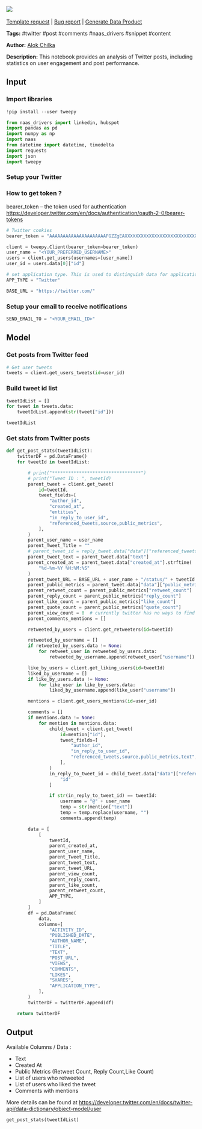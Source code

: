 <a href="https://app.naas.ai/user-redirect/naas/downloader?url=https://raw.githubusercontent.com/jupyter-naas/awesome-notebooks/master/Twitter/Twitter_Get_posts_stats.ipynb" target="_parent"><img src="https://naasai-public.s3.eu-west-3.amazonaws.com/open_in_naas.svg"/></a><br><br><a href="https://github.com/jupyter-naas/awesome-notebooks/issues/new?assignees=&labels=&template=template-request.md&title=Tool+-+Action+of+the+notebook+">Template request</a> | <a href="https://github.com/jupyter-naas/awesome-notebooks/issues/new?assignees=&labels=bug&template=bug_report.md&title=Twitter+-+Get+posts+stats:+Error+short+description">Bug report</a> | <a href="https://app.naas.ai/user-redirect/naas/downloader?url=https://raw.githubusercontent.com/jupyter-naas/awesome-notebooks/master/Naas/Naas_Start_data_product.ipynb" target="_parent">Generate Data Product</a>

**Tags:** #twitter #post #comments #naas_drivers #snippet #content

**Author:** [Alok Chilka](https://www.linkedin.com/in/calok64/)

**Description:** This notebook provides an analysis of Twitter posts, including statistics on user engagement and post performance.

## Input

### Import libraries


```python
!pip install --user tweepy
```


```python
from naas_drivers import linkedin, hubspot
import pandas as pd
import numpy as np
import naas
from datetime import datetime, timedelta
import requests
import json
import tweepy
```

### Setup your Twitter

### How to get token ?

bearer_token – the token used for authentication
https://developer.twitter.com/en/docs/authentication/oauth-2-0/bearer-tokens



```python
# Twitter cookies
bearer_token = "AAAAAAAAAAAAAAAAAAAAAFGZZgEAXXXXXXXXXXXXXXXXXXXXXXXXXXXXXXXXXXXXXXXXX"

client = tweepy.Client(bearer_token=bearer_token)
user_name = "<YOUR_PREFERRED_USERNAME>"
users = client.get_users(usernames=[user_name])
user_id = users.data[0]["id"]

# set application type. This is used to distinguish data for application in master data model
APP_TYPE = "Twitter"

BASE_URL = "https://twitter.com/"
```

### Setup your email to receive notifications


```python
SEND_EMAIL_TO = "<YOUR_EMAIL_ID>"
```

## Model

### Get posts from Twitter feed


```python
# Get user tweets
tweets = client.get_users_tweets(id=user_id)
```

### Build tweet id list


```python
tweetIdList = []
for tweet in tweets.data:
    tweetIdList.append(str(tweet["id"]))
```


```python
tweetIdList
```

### Get stats from Twitter posts


```python
def get_post_stats(tweetIdList):
    twitterDF = pd.DataFrame()
    for tweetId in tweetIdList:

        # print("*********************************")
        # print("Tweet ID : ", tweetId)
        parent_tweet = client.get_tweet(
            id=tweetId,
            tweet_fields=[
                "author_id",
                "created_at",
                "entities",
                "in_reply_to_user_id",
                "referenced_tweets,source,public_metrics",
            ],
        )
        parent_user_name = user_name
        parent_Tweet_Title = ""
        # parent_tweet_id = reply_tweet.data["data"]["referenced_tweets"][0]["id"]
        parent_tweet_text = parent_tweet.data["text"]
        parent_created_at = parent_tweet.data["created_at"].strftime(
            "%d-%m-%Y %H:%M:%S"
        )
        parent_tweet_URL = BASE_URL + user_name + "/status/" + tweetId
        parent_public_metrics = parent_tweet.data["data"]["public_metrics"]
        parent_retweet_count = parent_public_metrics["retweet_count"]
        parent_reply_count = parent_public_metrics["reply_count"]
        parent_like_count = parent_public_metrics["like_count"]
        parent_quote_count = parent_public_metrics["quote_count"]
        parent_view_count = 0  # currently twitter has no ways to find out who actually viewed your post hence kept value = 0 to map the columns
        parent_comments_mentions = []

        retweeted_by_users = client.get_retweeters(id=tweetId)

        retweeted_by_username = []
        if retweeted_by_users.data != None:
            for retweet_user in retweeted_by_users.data:
                retweeted_by_username.append(retweet_user["username"])

        like_by_users = client.get_liking_users(id=tweetId)
        liked_by_username = []
        if like_by_users.data != None:
            for like_user in like_by_users.data:
                liked_by_username.append(like_user["username"])

        mentions = client.get_users_mentions(id=user_id)

        comments = []
        if mentions.data != None:
            for mention in mentions.data:
                child_tweet = client.get_tweet(
                    id=mention["id"],
                    tweet_fields=[
                        "author_id",
                        "in_reply_to_user_id",
                        "referenced_tweets,source,public_metrics,text",
                    ],
                )
                in_reply_to_tweet_id = child_tweet.data["data"]["referenced_tweets"][0][
                    "id"
                ]

                if str(in_reply_to_tweet_id) == tweetId:
                    username = "@" + user_name
                    temp = str(mention["text"])
                    temp = temp.replace(username, "")
                    comments.append(temp)

        data = [
            [
                tweetId,
                parent_created_at,
                parent_user_name,
                parent_Tweet_Title,
                parent_tweet_text,
                parent_tweet_URL,
                parent_view_count,
                parent_reply_count,
                parent_like_count,
                parent_retweet_count,
                APP_TYPE,
            ]
        ]
        df = pd.DataFrame(
            data,
            columns=[
                "ACTIVITY_ID",
                "PUBLISHED_DATE",
                "AUTHOR_NAME",
                "TITLE",
                "TEXT",
                "POST_URL",
                "VIEWS",
                "COMMENTS",
                "LIKES",
                "SHARES",
                "APPLICATION_TYPE",
            ],
        )
        twitterDF = twitterDF.append(df)

    return twitterDF
```

## Output

Available Columns / Data :

- Text
- Created At
- Public Metrics (Retweet Count, Reply Count,Like Count)
- List of users who retweeted 
- List of users who liked the tweet
- Comments with mentions

More details can be found at https://developer.twitter.com/en/docs/twitter-api/data-dictionary/object-model/user


```python
get_post_stats(tweetIdList)
```
